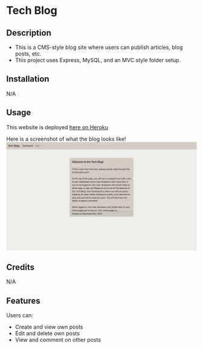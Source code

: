 # Tech Blog

## Description

- This is a CMS-style blog site where users can publish articles, blog posts, etc.
- This project uses Express, MySQL, and an MVC style folder setup.

## Installation

N/A

## Usage

This website is deployed [here on Heroku](https://mysterious-temple-11766.herokuapp.com/)

Here is a screenshot of what the blog looks like!  
![blog screenshot](./public/blogscreenshot.png)

## Credits

N/A

## Features

Users can:

- Create and view own posts
- Edit and delete own posts
- View and comment on other posts